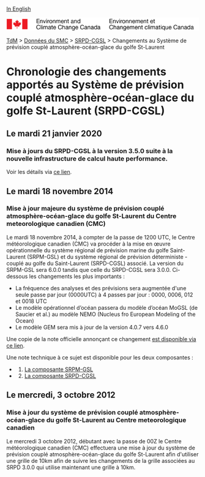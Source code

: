 [In English](changelog_rdps-cgsl_en.md)

![ECCC logo](../../img_eccc-logo.png)

[TdM](../../readme_fr.md) > [Données du SMC](../readme_fr.md) > [SRPD-CGSL](readme_rdps-cgsl_fr.md) > Changements au Système de prévision couplé atmosphère-océan-glace du golfe St-Laurent

# Chronologie des changements apportés au Système de prévision couplé atmosphère-océan-glace du golfe St-Laurent (SRPD-CGSL)

## Le mardi 21 janvier 2020

### Mise à jours du SRPD-CGSL à la version 3.5.0 suite à la nouvelle infrastructure de calcul haute performance. 

Voir les détails via [ce lien](../../changelog_multisystems_fr.md#le-mardi-21-janvier-2020).

## Le mardi 18 novembre 2014

### Mise à jour majeure du système de prévision couplé atmosphère-océan-glace du golfe St-Laurent du Centre meteorologique canadien (CMC)

Le mardi 18 novembre 2014, à compter de la passe de 1200 UTC, le Centre météorologique canadien (CMC) va procéder à la mise en œuvre opérationnelle du système régional de prévision marine du golfe Saint-Laurent (SRPM-GSL) et du système régional de prévision déterministe - couplé au golfe du Saint-Laurent (SRPD-CGSL) associé. La version du SRPM-GSL sera 6.0.0 tandis que celle du SRPD-CGSL sera 3.0.0. Ci-dessous les changements les plus importants :

* La fréquence des analyses et des prévisions sera augmentée d'une seule passe par jour (0000UTC) à 4 passes par jour : 0000, 0006, 012 et 0018 UTC
* Le modèle opérationnel d’océan passera du modèle d’océan MoGSL (de Saucier et al.) au modèle NEMO (Nucleus fro European Modeling of the Ocean)
* Le modèle GEM sera mis à jour de la version 4.0.7 vers 4.6.0

Une copie de la note officielle annonçant ce changement [est disponible via ce lien](http://dd.meteo.gc.ca/doc/genots/2014/11/14/NOCN03_CWAO_141852___01271).

Une note technique à ce sujet est disponible pour les deux composantes :

* 1) [La composante SRPM-GSL](https://collaboration.cmc.ec.gc.ca/cmc/cmoi/product_guide/docs/lib/technote_rmps-gsl-600_20141118_f.pdf)
* 2) [La composante SRPD-CGSL](https://collaboration.cmc.ec.gc.ca/cmc/cmoi/product_guide/docs/lib/technote_rdps-cgsl-300_20141118_f.pdf)


## Le mercredi, 3 octobre 2012

### Mise à jour du système de prévision couplé atmosphère-océan-glace du golfe St-Laurent au Centre meteorologique canadien

Le mercredi 3 octobre 2012, débutant avec la passe de 00Z le Centre météorologique canadien (CMC) effectuera une mise à jour du système de prévision couplé atmosphère-océan-glace du golfe St-Laurent afin d'utiliser une grille de 10km afin de suivre les changements de la grille associées au SRPD 3.0.0 qui utilise maintenant une grille à 10km.

